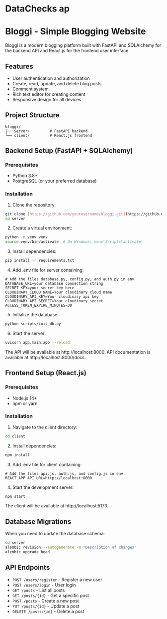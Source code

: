 # DataChecks ap
 
# Bloggi - Simple Blogging Website

Bloggi is a modern blogging platform built with FastAPI and SQLAlchemy for the backend API and React.js for the frontend user interface.

## Features

- User authentication and authorization
- Create, read, update, and delete blog posts
- Comment system
- Rich text editor for creating content
- Responsive design for all devices

## Project Structure

```
bloggi/
├── Server/         # FastAPI backend
└── client/         # React.js frontend
```

## Backend Setup (FastAPI + SQLAlchemy)

### Prerequisites

- Python 3.8+
- PostgreSQL (or your preferred database)

### Installation

1. Clone the repository:
```bash
git clone [https://github.com/yourusername/bloggi.git](https://github.com/jaswindersingh97/DataChecks-ap.git)
cd server
```

2. Create a virtual environment:
```bash
python -m venv venv
source venv/bin/activate  # On Windows: venv\Scripts\activate
```

3. Install dependencies:
```bash
pip install -r requirements.txt
```

4. Add .env file for server containing:
```
# Add the files database.py, config.py, and auth.py in env
DATABASE_URL=your database connection string
SECRET_KEY=your_secret_key_here
CLOUDINARY_CLOUD_NAME=Your cloudinary cloud name
CLOUDINARY_API_KEY=Your cloudinary api key
CLOUDINARY_API_SECRET=Your cloudinary secret
ACCESS_TOKEN_EXPIRE_MINUTES=30
```

5. Initialize the database:
```bash
python scripts/init_db.py
```

6. Start the server:
```bash
uvicorn app.main:app --reload
```

The API will be available at http://localhost:8000. API documentation is available at http://localhost:8000/docs.

## Frontend Setup (React.js)

### Prerequisites

- Node.js 14+
- npm or yarn

### Installation

1. Navigate to the client directory:
```bash
cd client
```

2. Install dependencies:
```bash
npm install
```

3. Add .env file for client containing:
```
# Add the files api.js, auth.js, and config.js in env
REACT_APP_API_URL=http://localhost:8000
```

4. Start the development server:
```bash
npm start
```

The client will be available at http://localhost:5173.

## Database Migrations

When you need to update the database schema:

```bash
cd server
alembic revision --autogenerate -m "Description of changes"
alembic upgrade head
```

## API Endpoints

- `POST /users/register` - Register a new user
- `POST /users/login` - User login
- `GET /posts` - List all posts
- `GET /posts/{id}` - Get a specific post
- `POST /posts` - Create a new post
- `PUT /posts/{id}` - Update a post
- `DELETE /posts/{id}` - Delete a post
